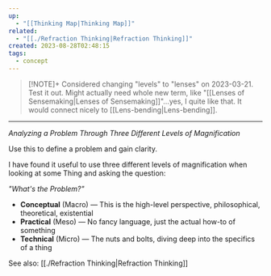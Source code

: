 ```yaml
---
up:
  - "[[Thinking Map|Thinking Map]]"
related:
  - "[[./Refraction Thinking|Refraction Thinking]]"
created: 2023-08-28T02:48:15
tags:
  - concept
---
```


> [!NOTE]+
> Considered changing "levels" to "lenses" on 2023-03-21. Test it out. Might actually need whole new term, like "[[Lenses of Sensemaking|Lenses of Sensemaking]]"…yes, I quite like that. It would connect nicely to [[Lens-bending|Lens-bending]].

---

*Analyzing a Problem Through Three Different Levels of Magnification*

Use this to define a problem and gain clarity.

I have found it useful to use three different levels of magnification when looking at some Thing and asking the question: 

*"What's the Problem?"*

- **Conceptual** (Macro) — This is the high-level perspective, philosophical, theoretical, existential
- **Practical** (Meso) — No fancy language, just the actual how-to of something
- **Technical** (Micro) — The nuts and bolts, diving deep into the specifics of a thing

See also: [[./Refraction Thinking|Refraction Thinking]]